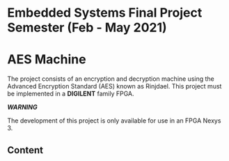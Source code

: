 # Embedded Systems Final Project Semester (Feb - May 2021)
# AES Machine
The project consists of an encryption and decryption machine using the Advanced Encryption Standard (AES) known as Rinjdael. This project must be implemented in a **DIGILENT** family FPGA.

***WARNING*** 

The development of this project is only available for use in an FPGA Nexys 3.

## Content


